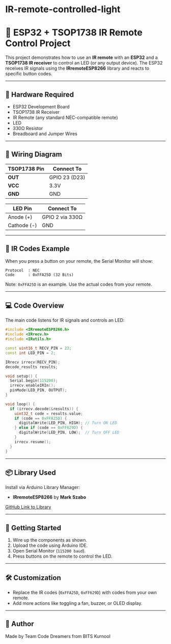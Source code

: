 # IR-remote-controlled-light

# 📡 ESP32 + TSOP1738 IR Remote Control Project

This project demonstrates how to use an **IR remote** with an **ESP32** and a **TSOP1738 IR receiver** to control an LED (or any output device). The ESP32 receives IR signals using the **IRremoteESP8266** library and reacts to specific button codes.

---

## 🧰 Hardware Required

- ESP32 Development Board  
- TSOP1738 IR Receiver  
- IR Remote (any standard NEC-compatible remote)  
- LED  
- 330Ω Resistor  
- Breadboard and Jumper Wires  

---

## 🔌 Wiring Diagram

| TSOP1738 Pin | Connect To        |
|--------------|------------------|
| **OUT**      | GPIO 23 (D23)     |
| **VCC**      | 3.3V              |
| **GND**      | GND               |

| LED Pin | Connect To        |
|---------|------------------|
| Anode (+) | GPIO 2 via 330Ω |
| Cathode (-) | GND           |

---

## 🧪 IR Codes Example

When you press a button on your remote, the Serial Monitor will show:

```
Protocol  : NEC  
Code      : 0xFFA25D (32 Bits)  
```

Note: `0xFFA25D` is an example. Use the actual codes from your remote.

---

## 💻 Code Overview

The main code listens for IR signals and controls an LED:

```cpp
#include <IRremoteESP8266.h>
#include <IRrecv.h>
#include <IRutils.h>

const uint16_t RECV_PIN = 23;
const int LED_PIN = 2;

IRrecv irrecv(RECV_PIN);
decode_results results;

void setup() {
  Serial.begin(115200);
  irrecv.enableIRIn();
  pinMode(LED_PIN, OUTPUT);
}

void loop() {
  if (irrecv.decode(&results)) {
    uint32_t code = results.value;
    if (code == 0xFFA25D) {
      digitalWrite(LED_PIN, HIGH); // Turn ON LED
    } else if (code == 0xFF629D) {
      digitalWrite(LED_PIN, LOW);  // Turn OFF LED
    }
    irrecv.resume();
  }
}
```

---

## 📦 Library Used

Install via Arduino Library Manager:

- **IRremoteESP8266** by **Mark Szabo**

[GitHub Link to Library](https://github.com/crankyoldgit/IRremoteESP8266)

---

## 🚀 Getting Started

1. Wire up the components as shown.
2. Upload the code using Arduino IDE.
3. Open Serial Monitor (`115200 baud`).
4. Press buttons on the remote to control the LED.

---

## 🛠️ Customization

- Replace the IR codes (`0xFFA25D`, `0xFF629D`) with codes from your own remote.
- Add more actions like toggling a fan, buzzer, or OLED display.

---

## 🧠 Author

Made by Team Code Dreamers from BITS Kurnool